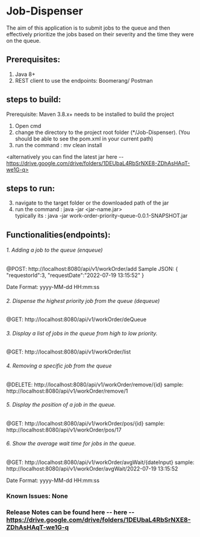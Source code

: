 # Job-Dispenser

The aim of this application is to submit jobs to the queue and then effectively prioritize the jobs based on their severity and the time they were on the queue. 

## Prerequisites: 
1. Java 8+
2. REST client to use the endpoints: Boomerang/ Postman

## steps to build:
Prerequisite: Maven 3.8.x+ needs to be installed to build the project
1. Open cmd
2. change the directory to the project root folder (*/Job-Dispenser). (You should be able to see the pom.xml in your current path)
3. run the command : mv clean install

<alternatively you can find the latest jar here -- https://drive.google.com/drive/folders/1DEUbaL4RbSrNXE8-ZDhAsHAqT-we1G-q>

## steps to run:
3. navigate to the target folder or the downloaded path of the jar
4. run the command : java -jar <jar-name.jar>  
 	typically its : java -jar work-order-priority-queue-0.0.1-SNAPSHOT.jar


## Functionalities(endpoints):

###### 1. Adding a job to the queue (enqueue)

@POST: http://localhost:8080/api/v1/workOrder/add
Sample JSON: 
{
    "requestorId":3,
    "requestDate":"2022-07-19 13:15:52"
}

Date Format: yyyy-MM-dd HH:mm:ss

###### 2. Dispense the highest priority job from the queue (dequeue)

@GET: http://localhost:8080/api/v1/workOrder/deQueue 
  
###### 3. Display a list of jobs in the queue from high to low priority.

@GET: http://localhost:8080/api/v1/workOrder/list 

###### 4. Removing a specific job from the queue

@DELETE: http://localhost:8080/api/v1/workOrder/remove/{id} 
	sample: http://localhost:8080/api/v1/workOrder/remove/1

###### 5. Display the position of a job in the queue.

@GET: http://localhost:8080/api/v1/workOrder/pos/{id} 
	sample: http://localhost:8080/api/v1/workOrder/pos/17 

###### 6. Show the average wait time for jobs in the queue.

@GET: http://localhost:8080/api/v1/workOrder/avgWait/{dateInput}
	sample: http://localhost:8080/api/v1/workOrder/avgWait/2022-07-19 13:15:52
	
Date Format: yyyy-MM-dd HH:mm:ss

### Known Issues: None

### Release Notes can be found here -- here -- https://drive.google.com/drive/folders/1DEUbaL4RbSrNXE8-ZDhAsHAqT-we1G-q

